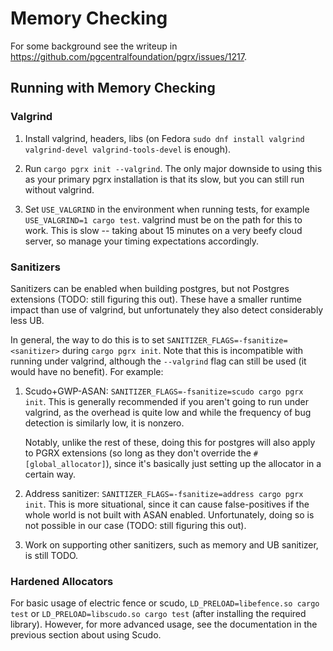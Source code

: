 # Memory Checking

For some background see the writeup in <https://github.com/pgcentralfoundation/pgrx/issues/1217>.

## Running with Memory Checking

### Valgrind

1. Install valgrind, headers, libs (on Fedora `sudo dnf install valgrind valgrind-devel valgrind-tools-devel` is enough).

2. Run `cargo pgrx init --valgrind`. The only major downside to using this as your primary pgrx installation is that its slow, but you can still run without valgrind.

3. Set `USE_VALGRIND` in the environment when running tests, for example `USE_VALGRIND=1 cargo test`. valgrind must be on the path for this to work. This is slow -- taking about 15 minutes on a very beefy cloud server, so manage your timing expectations accordingly.

### Sanitizers

Sanitizers can be enabled when building postgres, but not Postgres extensions (TODO: still figuring this out). These have a smaller runtime impact than use of valgrind, but unfortunately they also detect considerably less UB.

In general, the way to do this is to set `SANITIZER_FLAGS=-fsanitize=<sanitizer>` during `cargo pgrx init`. Note that this is incompatible with running under valgrind, although the `--valgrind` flag can still be used (it would have no benefit). For example:

1. Scudo+GWP-ASAN: `SANITIZER_FLAGS=-fsanitize=scudo cargo pgrx init`. This is generally recommended if you aren't going to run under valgrind, as the overhead is quite low and while the frequency of bug detection is similarly low, it is nonzero.

    Notably, unlike the rest of these, doing this for postgres will also apply to PGRX extensions (so long as they don't override the `#[global_allocator]`), since it's basically just setting up the allocator in a certain way.

2. Address sanitizer: `SANITIZER_FLAGS=-fsanitize=address cargo pgrx init`. This is more situational, since it can cause false-positives if the whole world is not built with ASAN enabled. Unfortunately, doing so is not possible in our case (TODO: still figuring this out).

3. Work on supporting other sanitizers, such as memory and UB sanitizer, is still TODO.

### Hardened Allocators

For basic usage of electric fence or scudo, `LD_PRELOAD=libefence.so cargo test` or `LD_PRELOAD=libscudo.so cargo test` (after installing the required library). However, for more advanced usage, see the documentation in the previous section about using Scudo.
